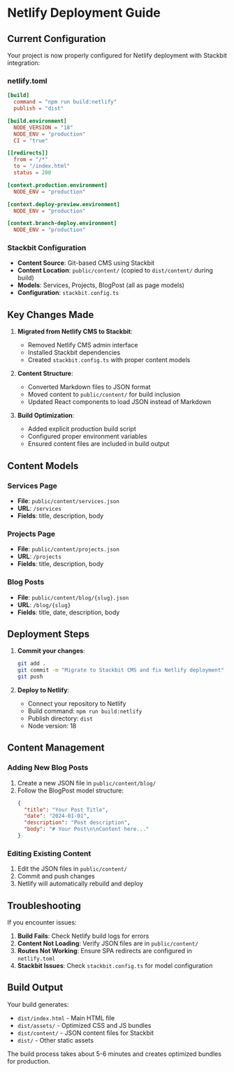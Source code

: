 # Netlify Deployment Guide

## Current Configuration

Your project is now properly configured for Netlify deployment with Stackbit integration:

### netlify.toml
```toml
[build]
  command = "npm run build:netlify"
  publish = "dist"

[build.environment]
  NODE_VERSION = "18"
  NODE_ENV = "production"
  CI = "true"

[[redirects]]
  from = "/*"
  to = "/index.html"
  status = 200

[context.production.environment]
  NODE_ENV = "production"

[context.deploy-preview.environment]
  NODE_ENV = "production"

[context.branch-deploy.environment]
  NODE_ENV = "production"
```

### Stackbit Configuration
- **Content Source**: Git-based CMS using Stackbit
- **Content Location**: `public/content/` (copied to `dist/content/` during build)
- **Models**: Services, Projects, BlogPost (all as page models)
- **Configuration**: `stackbit.config.ts`

## Key Changes Made

1. **Migrated from Netlify CMS to Stackbit**:
   - Removed Netlify CMS admin interface
   - Installed Stackbit dependencies
   - Created `stackbit.config.ts` with proper content models

2. **Content Structure**:
   - Converted Markdown files to JSON format
   - Moved content to `public/content/` for build inclusion
   - Updated React components to load JSON instead of Markdown

3. **Build Optimization**:
   - Added explicit production build script
   - Configured proper environment variables
   - Ensured content files are included in build output

## Content Models

### Services Page
- **File**: `public/content/services.json`
- **URL**: `/services`
- **Fields**: title, description, body

### Projects Page
- **File**: `public/content/projects.json`
- **URL**: `/projects`
- **Fields**: title, description, body

### Blog Posts
- **File**: `public/content/blog/{slug}.json`
- **URL**: `/blog/{slug}`
- **Fields**: title, date, description, body

## Deployment Steps

1. **Commit your changes**:
   ```bash
   git add .
   git commit -m "Migrate to Stackbit CMS and fix Netlify deployment"
   git push
   ```

2. **Deploy to Netlify**:
   - Connect your repository to Netlify
   - Build command: `npm run build:netlify`
   - Publish directory: `dist`
   - Node version: 18

## Content Management

### Adding New Blog Posts
1. Create a new JSON file in `public/content/blog/`
2. Follow the BlogPost model structure:
   ```json
   {
     "title": "Your Post Title",
     "date": "2024-01-01",
     "description": "Post description",
     "body": "# Your Post\n\nContent here..."
   }
   ```

### Editing Existing Content
1. Edit the JSON files in `public/content/`
2. Commit and push changes
3. Netlify will automatically rebuild and deploy

## Troubleshooting

If you encounter issues:

1. **Build Fails**: Check Netlify build logs for errors
2. **Content Not Loading**: Verify JSON files are in `public/content/`
3. **Routes Not Working**: Ensure SPA redirects are configured in `netlify.toml`
4. **Stackbit Issues**: Check `stackbit.config.ts` for model configuration

## Build Output

Your build generates:
- `dist/index.html` - Main HTML file
- `dist/assets/` - Optimized CSS and JS bundles
- `dist/content/` - JSON content files for Stackbit
- `dist/` - Other static assets

The build process takes about 5-6 minutes and creates optimized bundles for production. 